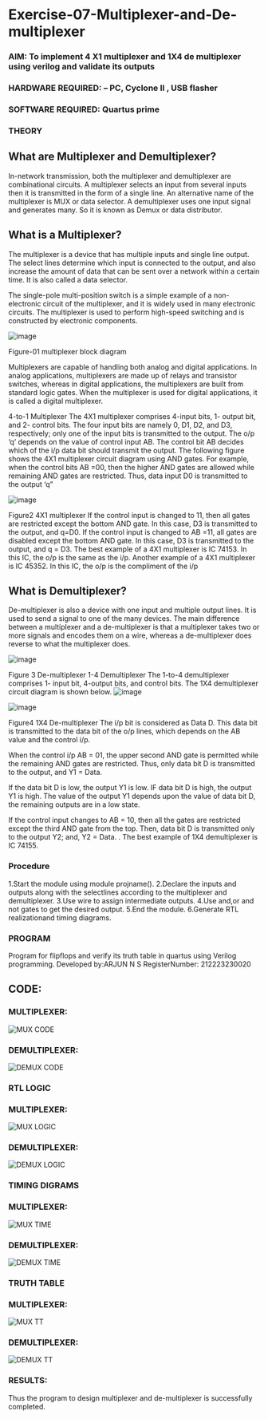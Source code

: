 # Exercise-07-Multiplexer-and-De-multiplexer
### AIM: To implement 4 X1 multiplexer and 1X4 de multiplexer using verilog and validate its outputs
### HARDWARE REQUIRED:  – PC, Cyclone II , USB flasher
### SOFTWARE REQUIRED:   Quartus prime
### THEORY 

## What are Multiplexer and Demultiplexer?
In-network transmission, both the multiplexer and demultiplexer are combinational circuits. A multiplexer selects an input from several inputs then it is transmitted in the form of a single line. An alternative name of the multiplexer is MUX or data selector. A demultiplexer uses one input signal and generates many. So it is known as Demux or data distributor.

## What is a Multiplexer?
The multiplexer is a device that has multiple inputs and single line output. The select lines determine which input is connected to the output, and also increase the amount of data that can be sent over a network within a certain time. It is also called a data selector.

The single-pole multi-position switch is a simple example of a non-electronic circuit of the multiplexer, and it is widely used in many electronic circuits. The multiplexer is used to perform high-speed switching and is constructed by electronic components.

![image](https://user-images.githubusercontent.com/36288975/170912485-73c395c7-23c0-4e78-a53d-a2f0d07d9662.png)
          
Figure-01 multiplexer block diagram 

Multiplexers are capable of handling both analog and digital applications. In analog applications, multiplexers are made up of relays and transistor switches, whereas in digital applications, the multiplexers are built from standard logic gates. When the multiplexer is used for digital applications, it is called a digital multiplexer.

4-to-1 Multiplexer
The 4X1 multiplexer comprises 4-input bits, 1- output bit, and 2- control bits. The four input bits are namely 0, D1, D2, and D3, respectively; only one of the input bits is transmitted to the output. The o/p ‘q’ depends on the value of control input AB. The control bit AB decides which of the i/p data bit should transmit the output. The following figure shows the 4X1 multiplexer circuit diagram using AND gates. For example, when the control bits AB =00, then the higher AND gates are allowed while remaining AND gates are restricted. Thus, data input D0 is transmitted to the output ‘q”

![image](https://user-images.githubusercontent.com/36288975/170912568-3598c60a-5035-41f3-b0c4-ccedba13aca5.png)


Figure2 4X1 multiplexer 
If the control input is changed to 11, then all gates are restricted except the bottom AND gate. In this case, D3 is transmitted to the output, and q=D0. If the control input is changed to AB =11, all gates are disabled except the bottom AND gate. In this case, D3 is transmitted to the output, and q = D3. The best example of a 4X1 multiplexer is IC 74153. In this IC, the o/p is the same as the i/p. Another example of a 4X1 multiplexer is IC 45352. In this IC, the o/p is the compliment of the i/p


## What is Demultiplexer?
De-multiplexer is also a device with one input and multiple output lines. It is used to send a signal to one of the many devices. The main difference between a multiplexer and a de-multiplexer is that a multiplexer takes two or more signals and encodes them on a wire, whereas a de-multiplexer does reverse to what the multiplexer does.

![image](https://user-images.githubusercontent.com/36288975/170912606-a30e4b74-1726-4430-b245-2c3c3d9c232d.png)

Figure 3 De-multiplexer 
1-4 Demultiplexer The 1-to-4 demultiplexer comprises 1- input bit, 4-output bits, and control bits. The 1X4 demultiplexer circuit diagram is shown below.
![image](https://user-images.githubusercontent.com/36288975/170912683-00fb746a-1d45-4023-91d1-3a70b841073c.png)

![image](https://user-images.githubusercontent.com/36288975/170912741-7cbd52af-7e0d-4be3-b5c6-6fb9c4eca7c9.png)

Figure4 1X4 De-multiplexer 
The i/p bit is considered as Data D. This data bit is transmitted to the data bit of the o/p lines, which depends on the AB value and the control i/p.

When the control i/p AB = 01, the upper second AND gate is permitted while the remaining AND gates are restricted. Thus, only data bit D is transmitted to the output, and Y1 = Data.

If the data bit D is low, the output Y1 is low. IF data bit D is high, the output Y1 is high. The value of the output Y1 depends upon the value of data bit D, the remaining outputs are in a low state.

If the control input changes to AB = 10, then all the gates are restricted except the third AND gate from the top. Then, data bit D is transmitted only to the output Y2; and, Y2 = Data. . The best example of 1X4 demultiplexer is IC 74155.

 
 
### Procedure
1.Start the module using module projname(). 
2.Declare the inputs and outputs along with the selectlines according to the multiplexer and demultiplexer.
3.Use wire to assign intermediate outputs.
4.Use and,or and not gates to get the desired output.
5.End the module. 6.Generate RTL realizationand timing diagrams.



### PROGRAM 

Program for flipflops  and verify its truth table in quartus using Verilog programming.
Developed by:ARJUN N S
RegisterNumber: 212223230020 

## CODE:
### MULTIPLEXER:
![MUX CODE](https://github.com/NSArjun/Exercise-07-Multiplexer-and-De-multiplexer/assets/148233801/33eaad71-b091-42f7-ab60-e682d18a8bfb)

### DEMULTIPLEXER:
![DEMUX CODE](https://github.com/NSArjun/Exercise-07-Multiplexer-and-De-multiplexer/assets/148233801/55a42eb5-b783-467d-acc8-256289e91880)

### RTL LOGIC  
### MULTIPLEXER:
![MUX LOGIC](https://github.com/NSArjun/Exercise-07-Multiplexer-and-De-multiplexer/assets/148233801/77e3ff66-d398-4fbd-9a8e-6c752d99348c)

### DEMULTIPLEXER:
![DEMUX LOGIC](https://github.com/NSArjun/Exercise-07-Multiplexer-and-De-multiplexer/assets/148233801/d38295db-5ee3-4056-974b-b3b8af2b8047)

### TIMING DIGRAMS  
### MULTIPLEXER:
![MUX TIME](https://github.com/NSArjun/Exercise-07-Multiplexer-and-De-multiplexer/assets/148233801/d5f7b7bd-0320-4501-a151-796c42bfe38e)

### DEMULTIPLEXER:
![DEMUX TIME](https://github.com/NSArjun/Exercise-07-Multiplexer-and-De-multiplexer/assets/148233801/14aa95a7-cb3f-44bc-a349-2f22f5719b68)

### TRUTH TABLE 
### MULTIPLEXER:
![MUX TT](https://github.com/NSArjun/Exercise-07-Multiplexer-and-De-multiplexer/assets/148233801/c79dd245-041f-4532-b0a2-aef78e4813ba)

### DEMULTIPLEXER:
![DEMUX TT](https://github.com/NSArjun/Exercise-07-Multiplexer-and-De-multiplexer/assets/148233801/9d03c39f-600b-4191-a75f-a520a7fc9e8c)

### RESULTS:
Thus the program to design multiplexer and de-multiplexer is successfully completed.
